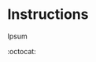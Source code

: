 # Instructions
Ipsum

:octocat:

<!-- "https://dvj70ijwahy8c.cloudfront.net/DataFormatter/icon" | ["https://picsum.photos/id/198/620/620", "https://picsum.photos/id/199/620/620", "https://picsum.photos/id/200/620/620"] -->


